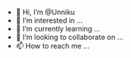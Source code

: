 - 👋 Hi, I’m @Unniku
- 👀 I’m interested in ...
- 🌱 I’m currently learning ...
- 💞️ I’m looking to collaborate on ...
- 📫 How to reach me ...

<!---
Unniku/Unniku is a ✨ special ✨ repository because its `README.md` (this file) appears on your GitHub profile.
You can click the Preview link to take a look at your changes.
--->
